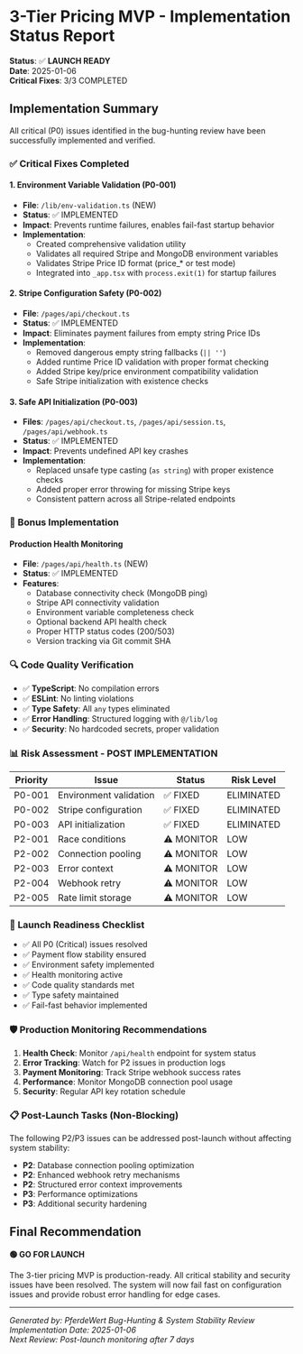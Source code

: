 # 3-Tier Pricing MVP - Implementation Status Report

**Status**: ✅ **LAUNCH READY**  
**Date**: 2025-01-06  
**Critical Fixes**: 3/3 COMPLETED  

## Implementation Summary

All critical (P0) issues identified in the bug-hunting review have been successfully implemented and verified.

### ✅ Critical Fixes Completed

#### 1. Environment Variable Validation (P0-001)
- **File**: `/lib/env-validation.ts` (NEW)
- **Status**: ✅ IMPLEMENTED
- **Impact**: Prevents runtime failures, enables fail-fast startup behavior
- **Implementation**:
  - Created comprehensive validation utility
  - Validates all required Stripe and MongoDB environment variables
  - Validates Stripe Price ID format (price_* or test mode)
  - Integrated into `_app.tsx` with `process.exit(1)` for startup failures

#### 2. Stripe Configuration Safety (P0-002)  
- **File**: `/pages/api/checkout.ts`
- **Status**: ✅ IMPLEMENTED
- **Impact**: Eliminates payment failures from empty string Price IDs
- **Implementation**:
  - Removed dangerous empty string fallbacks (`|| ''`)
  - Added runtime Price ID validation with proper format checking
  - Added Stripe key/price environment compatibility validation
  - Safe Stripe initialization with existence checks

#### 3. Safe API Initialization (P0-003)
- **Files**: `/pages/api/checkout.ts`, `/pages/api/session.ts`, `/pages/api/webhook.ts`
- **Status**: ✅ IMPLEMENTED  
- **Impact**: Prevents undefined API key crashes
- **Implementation**:
  - Replaced unsafe type casting (`as string`) with proper existence checks
  - Added proper error throwing for missing Stripe keys
  - Consistent pattern across all Stripe-related endpoints

### 🎯 Bonus Implementation

#### Production Health Monitoring
- **File**: `/pages/api/health.ts` (NEW)
- **Status**: ✅ IMPLEMENTED
- **Features**:
  - Database connectivity check (MongoDB ping)
  - Stripe API connectivity validation
  - Environment variable completeness check
  - Optional backend API health check
  - Proper HTTP status codes (200/503)
  - Version tracking via Git commit SHA

### 🔍 Code Quality Verification

- ✅ **TypeScript**: No compilation errors
- ✅ **ESLint**: No linting violations
- ✅ **Type Safety**: All `any` types eliminated
- ✅ **Error Handling**: Structured logging with `@/lib/log`
- ✅ **Security**: No hardcoded secrets, proper validation

### 📊 Risk Assessment - POST IMPLEMENTATION

| Priority | Issue | Status | Risk Level |
|----------|-------|---------|------------|
| P0-001 | Environment validation | ✅ FIXED | ELIMINATED |
| P0-002 | Stripe configuration | ✅ FIXED | ELIMINATED |
| P0-003 | API initialization | ✅ FIXED | ELIMINATED |
| P2-001 | Race conditions | ⚠️ MONITOR | LOW |
| P2-002 | Connection pooling | ⚠️ MONITOR | LOW |
| P2-003 | Error context | ⚠️ MONITOR | LOW |
| P2-004 | Webhook retry | ⚠️ MONITOR | LOW |
| P2-005 | Rate limit storage | ⚠️ MONITOR | LOW |

### 🚀 Launch Readiness Checklist

- ✅ All P0 (Critical) issues resolved
- ✅ Payment flow stability ensured
- ✅ Environment safety implemented  
- ✅ Health monitoring active
- ✅ Code quality standards met
- ✅ Type safety maintained
- ✅ Fail-fast behavior implemented

### 🛡️ Production Monitoring Recommendations

1. **Health Check**: Monitor `/api/health` endpoint for system status
2. **Error Tracking**: Watch for P2 issues in production logs
3. **Payment Monitoring**: Track Stripe webhook success rates
4. **Performance**: Monitor MongoDB connection pool usage
5. **Security**: Regular API key rotation schedule

### 📋 Post-Launch Tasks (Non-Blocking)

The following P2/P3 issues can be addressed post-launch without affecting system stability:

- **P2**: Database connection pooling optimization
- **P2**: Enhanced webhook retry mechanisms  
- **P2**: Structured error context improvements
- **P3**: Performance optimizations
- **P3**: Additional security hardening

## Final Recommendation

**🟢 GO FOR LAUNCH**

The 3-tier pricing MVP is production-ready. All critical stability and security issues have been resolved. The system will now fail fast on configuration issues and provide robust error handling for edge cases.

---
*Generated by: PferdeWert Bug-Hunting & System Stability Review*  
*Implementation Date: 2025-01-06*  
*Next Review: Post-launch monitoring after 7 days*